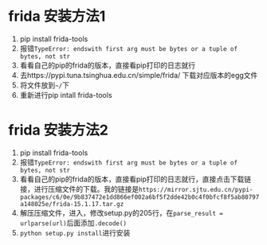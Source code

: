 # frida 安装方法1
1. pip install frida-tools
2. 报错`TypeError: endswith first arg must be bytes or a tuple of bytes, not str`
3. 看看自己的pip的frida的版本，直接看pip打印的日志就行
4. 去https://pypi.tuna.tsinghua.edu.cn/simple/frida/ 下载对应版本的egg文件
5. 将文件放到`~/`下
6. 重新进行pip intall frida-tools

# frida 安装方法2
1. pip install frida-tools
2. 报错`TypeError: endswith first arg must be bytes or a tuple of bytes, not str`
3. 看看自己的pip的frida的版本，直接看pip打印的日志就行，直接点击下载链接，进行压缩文件的下载。我的链接是`https://mirror.sjtu.edu.cn/pypi-packages/c6/0e/9b837472e1dd866ef002a6bf5f2dde42b0c4f0bfcf8f5ab80797a148025e/frida-15.1.17.tar.gz`
4. 解压压缩文件，进入，修改setup.py的205行，在`parse_result = urlparse(url)`后面添加`.decode()`
5. `python setup.py install`进行安装

